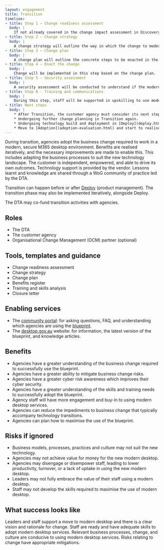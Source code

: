 ```yaml
---
layout: engagement 
title: Transition
timeline: 
- title: Step 1 – Change readiness assessment
  body: | 
    If not already covered in the change impact assessment in Discovery, the agency will undergo a change readiness assessment. This will help understand which divisions  within the agency are ready to adopt the modern desktop. The assessment may include skills, culture, willingness to adopt the change, leadership and staff support, and other drivers and risks to a successful adoption. During change readiness, there will also be a decision point from the DTA to decide how much funding support it can offer agencies during Transition.
- title: Step 2 – Change strategy
  body: | 
    A change strategy will outline the way in which the change to modern desktop will be managed. This is so that the value of the blueprint can be maximised, and risks to successful adoption minimised. The Change Strategy will determine a vision for change, who will be communicated with and when (i.e a Communication Plan, a Skills and Training Needs Assessment or learning strategy, and a clear Benefits register or strategy.
- title: Step 3 – Change plan
  body: | 
    A change plan will outline the concrete steps to be enacted in the short-term. 
- title: Step 4 – Enact the change
  body: | 
    Change will be implemented in this step based on the change plan.
- title: Step 5 – Security assessment
  body: | 
    A security assessment will be conducted to understand if the modern desktop services, applications, and data are secure and compliant with the [Information Security Manual (ISM)](https://www.cyber.gov.au/acsc/view-all-content/ism) and other cyber security policies.
- title: Step 6 - Training and communications
  body: | 
    During this step, staff will be supported in upskilling to use modern desktop services. This may involve e-Learning, face to face training, and peer training. Communications material will also be developed to support the change.
- title: Next steps
  body: | 
    * After Transition, the customer agency must consider its next steps. These may include:  
    * Undergoing further change planning in Transition again. 
    * Undergoing technology build and deployment in [Deploy](deploy.html) 
    * Move to [Adoption](adoption-evaluation.html) and start to realise the benefits of a modern desktop. 
---
```

During transition, agencies adopt the business change required to work in a modern, secure M365 desktop environment. Benefits are realised iteratively, and the necessary improvements are made to enable this. This includes adapting the business processes to suit the new technology landscape. The customer is independent, empowered, and able to drive its own outcomes. Technology support is provided by the vendor. Lessons learnt and knowledge are shared through a WoG community of practice led by the DTA.   

Transition can happen before or after [Deploy](deploy.html) (product management). The transition phase may also be implemented iteratively, alongside Deploy. 

The DTA may co-fund transition activities with agencies.  

## Roles 

* The DTA
* The customer agency
* Organisational Change Management (OCM) partner (optional) 

## Tools, templates and guidance 

* Change readiness assessment
* Change strategy
* Change plan
* Benefits register
* Training and skills analysis
* Closure letter

## Enabling services 

* The [community portal](https://community.desktop.gov.au): for asking questions, FAQ, and understanding which agencies are using the [blueprint](/blueprint).  
* The [desktop.gov.au](https://desktop.gov.au/) website: for information, the latest version of the blueprint, and knowledge articles. 

## Benefits 

* Agencies have a greater understanding of the business change required to successfully use the blueprint. 
* Agencies have a greater ability to mitigate business change risks. 
* Agencies have a greater cyber risk awareness which improves their cyber security.  
* Agencies have a greater understanding of the skills and training needs to successfully adopt the blueprint. 
* Agency staff will have more engagement and buy-in to using modern desktop services.    
* Agencies can reduce the impediments to business change that typically accompany technology transitions.  
* Agencies can plan how to maximise the use of the blueprint.  

## Risks if ignored 

* Business models, processes, practices and culture may not suit the new technology.  
* Agencies may not achieve value for money for the new modern desktop. 
* Agencies may disengage or disempower staff, leading to lower productivity, turnover, or a lack of uptake in using the new modern desktop.  
* Leaders may not fully embrace the value of their staff using a modern desktop.    
* Staff may not develop the skills required to maximise the use of modern desktop. 

## What success looks like  

Leaders and staff support a move to modern desktop and there is a clear vision and rationale for change. Staff are ready and have adequate skills to adopt modern desktop services. Relevant business processes, change, and culture are conducive to using modern desktop services. Risks relating to change have appropriate mitigations.  
